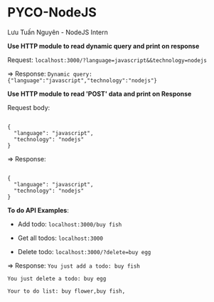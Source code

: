 # PYCO-NodeJS
Lưu Tuấn Nguyên - NodeJS Intern

**Use HTTP module to read dynamic query and print on response**

Request: <code>localhost:3000/?language=javascript&&technology=nodejs</code>

=> Response: <code>Dynamic query: {"language":"javascript","technology":"nodejs"}</code>

**Use HTTP module to read 'POST' data and print on Response**

Request body:

<code>
{
  "language": "javascript", 
  "technology": "nodejs"    
}
</code>

=> Response:

<code>
{
  "language": "javascript", 
  "technology": "nodejs"    
}
</code>

**To do API Examples**:
- Add todo: <code>localhost:3000/buy fish</code>

- Get all todos: <code>localhost:3000</code>

- Delete todo: <code>localhost:3000/?delete=buy egg</code>

=> Response:
<code>You just add a todo: buy fish</code>

<code>You just delete a todo: buy egg</code>

<code>Your to do list: buy flower,buy fish,</code>
